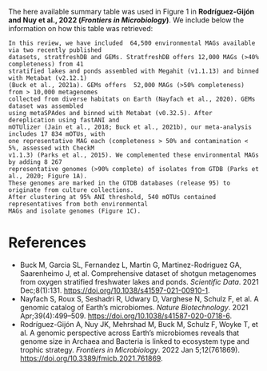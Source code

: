 The here available summary table was used in Figure 1 in <b>Rodríguez-Gijón and Nuy et al., 2022 (<i>Frontiers in Microbiology</i>)</b>. We include below the information on how this table was retrieved:

```
In this review, we have included  64,500 environmental MAGs available via two recently published 
datasets, stratfreshDB and GEMs. StratfreshDB offers 12,000 MAGs (>40% completeness) from 41 
stratified lakes and ponds assembled with Megahit (v1.1.13) and binned with Metabat (v2.12.1) 
(Buck et al., 2021a). GEMs offers  52,000 MAGs (>50% completeness) from > 10,000 metagenomes 
collected from diverse habitats on Earth (Nayfach et al., 2020). GEMs dataset was assembled 
using metaSPAdes and binned with Metabat (v0.32.5). After dereplication using fastANI and 
mOTUlizer (Jain et al., 2018; Buck et al., 2021b), our meta-analysis includes 17 834 mOTUs, with 
one representative MAG each (completeness > 50% and contamination < 5%, assessed with CheckM 
v1.1.3) (Parks et al., 2015). We complemented these environmental MAGs by adding 8 267 
representative genomes (>90% complete) of isolates from GTDB (Parks et al., 2020; Figure 1A). 
These genomes are marked in the GTDB databases (release 95) to originate from culture collections. 
After clustering at 95% ANI threshold, 540 mOTUs contained representatives from both environmental 
MAGs and isolate genomes (Figure 1C).
```

# References

- Buck M, Garcia SL, Fernandez L, Martin G, Martinez-Rodriguez GA, Saarenheimo J, et al. Comprehensive dataset of shotgun metagenomes from oxygen stratified freshwater lakes and ponds. <i>Scientific Data</i>. 2021 Dec;8(1):131. https://doi.org/10.1038/s41597-021-00910-1.
- Nayfach S, Roux S, Seshadri R, Udwary D, Varghese N, Schulz F, et al. A genomic catalog of Earth’s microbiomes. <i>Nature Biotechnology</i>. 2021 Apr;39(4):499–509. https://doi.org/10.1038/s41587-020-0718-6. 
- Rodríguez-Gijón A, Nuy JK, Mehrshad M, Buck M, Schulz F, Woyke T, et al. A genomic perspective across Earth’s microbiomes reveals that genome size in Archaea and Bacteria is linked to ecosystem type and trophic strategy. <i>Frontiers in Microbiology</i>. 2022 Jan 5;12(761869). https://doi.org/10.3389/fmicb.2021.761869.
